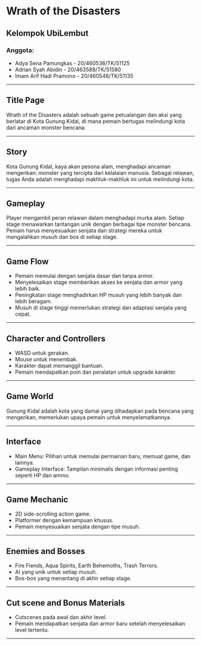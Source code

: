 # Wrath of the Disasters

## Kelompok UbiLembut

### Anggota:
- Adya Sena Pamungkas - 20/460536/TK/51125
- Adrian Syah Abidin - 20/463588/TK/51580
- Imam Arif Hadi Pramono - 20/460546/TK/51135

---

## Title Page

Wrath of the Disasters adalah sebuah game petualangan dan aksi yang berlatar di Kota Gunung Kidal, di mana pemain bertugas melindungi kota dari ancaman monster bencana.

---

## Story

Kota Gunung Kidal, kaya akan pesona alam, menghadapi ancaman mengerikan: monster yang tercipta dari kelalaian manusia. Sebagai relawan, tugas Anda adalah menghadapi makhluk-makhluk ini untuk melindungi kota.

---

## Gameplay

Player mengambil peran relawan dalam menghadapi murka alam. Setiap stage menawarkan tantangan unik dengan berbagai tipe monster bencana. Pemain harus menyesuaikan senjata dan strategi mereka untuk mengalahkan musuh dan bos di setiap stage.

---

## Game Flow

- Pemain memulai dengan senjata dasar dan tanpa armor.
- Menyelesaikan stage memberikan akses ke senjata dan armor yang lebih baik.
- Peningkatan stage menghadirkan HP musuh yang lebih banyak dan lebih beragam.
- Musuh di stage tinggi memerlukan strategi dan adaptasi senjata yang cepat.

---

## Character and Controllers

- WASD untuk gerakan.
- Mouse untuk menembak.
- Karakter dapat memanggil bantuan.
- Pemain mendapatkan poin dan peralatan untuk upgrade karakter.

---

## Game World

Gunung Kidal adalah kota yang damai yang dihadapkan pada bencana yang mengerikan, memerlukan upaya pemain untuk menyelamatkannya.

---

## Interface

- Main Menu: Pilihan untuk memulai permainan baru, memuat game, dan lainnya.
- Gameplay Interface: Tampilan minimalis dengan informasi penting seperti HP dan ammo.

---

## Game Mechanic

- 2D side-scrolling action game.
- Platformer dengan kemampuan khusus.
- Pemain menyesuaikan senjata dengan tipe musuh.

---

## Enemies and Bosses

- Fire Fiends, Aqua Spirits, Earth Behemoths, Trash Terrors.
- AI yang unik untuk setiap musuh.
- Bos-bos yang menantang di akhir setiap stage.

---

## Cut scene and Bonus Materials

- Cutscenes pada awal dan akhir level.
- Pemain mendapatkan senjata dan armor baru setelah menyelesaikan level tertentu.

---

